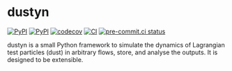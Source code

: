 dustyn
======

[![PyPI](https://img.shields.io/pypi/v/dustyn)](https://pypi.org/project/dustyn/)
[![PyPI](https://img.shields.io/pypi/pyversions/dustyn)](https://pypi.org/project/dustyn/)
[![codecov](https://codecov.io/gh/neutrinoceros/dustyn/branch/main/graph/badge.svg)](https://codecov.io/gh/neutrinoceros/dustyn)
[![CI](https://github.com/neutrinoceros/dustyn/actions/workflows/ci.yml/badge.svg)](https://github.com/neutrinoceros/dustyn/actions/workflows/ci.yml)
[![pre-commit.ci status](https://results.pre-commit.ci/badge/github/neutrinoceros/dustyn/main.svg)](https://results.pre-commit.ci/latest/github/neutrinoceros/dustyn/main)

dustyn is a small Python framework to simulate the dynamics of Lagrangian test
particles (dust) in arbitrary flows, store, and analyse the outputs. It is
designed to be extensible.
